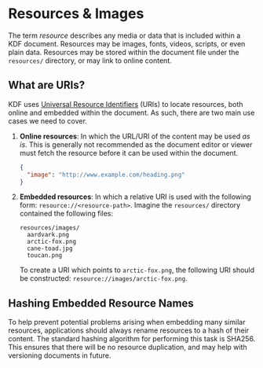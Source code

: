 # Resources & Images

The term *resource* describes any media or data that is included within a KDF
document. Resources may be images, fonts, videos, scripts, or even plain data.
Resources may be stored within the document file under the `resources/`
directory, or may link to online content.


## What are URIs?

KDF uses [Universal Resource Identifiers][1.1] (URIs) to locate resources, both
online and embedded within the document. As such, there are two main use cases
we need to cover.

[1.1]: https://www.w3.org/Addressing/URL/uri-spec.html

 1. **Online resources**: In which the URL/URI of the content may be used *as
    is*. This is generally not recommended as the document editor or viewer
    must fetch the resource before it can be used within the document.

    ```json
    {
      "image": "http://www.example.com/heading.png"
    }
    ```

 2. **Embedded resources**: In which a relative URI is used with the following
    form: `resource://<resource-path>`. Imagine the `resources/` directory
    contained the following files:

    ```
    resources/images/
      aardvark.png
      arctic-fox.png
      cane-toad.jpg
      toucan.png
    ```

    To create a URI which points to `arctic-fox.png`, the following URI should
    be constructed: `resource://images/arctic-fox.png`.


## Hashing Embedded Resource Names

To help prevent potential problems arising when embedding many similar
resources, applications should always rename resources to a hash of their
content. The standard hashing algorithm for performing this task is SHA256.
This ensures that there will be no resource duplication, and may help with
versioning documents in future.
